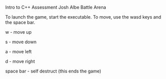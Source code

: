 Intro to C++ Assessment
Josh Albe
Battle Arena

To launch the game, start the executable. To move, use the wasd keys and the space bar.

w - move up

s - move down

a - move left

d - move right

space bar - self destruct (this ends the game)
